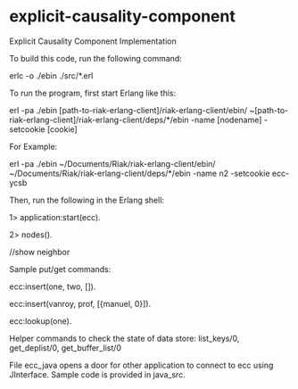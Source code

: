 # explicit-causality-component
Explicit Causality Component Implementation

To build this code, run the following command:

erlc -o ./ebin ./src/*.erl

To run the program, first start Erlang like this:

erl -pa ./ebin [path-to-riak-erlang-client]/riak-erlang-client/ebin/ ~[path-to-riak-erlang-client]/riak-erlang-client/deps/*/ebin -name [nodename] -setcookie [cookie]

For Example: 

erl -pa ./ebin ~/Documents/Riak/riak-erlang-client/ebin/ ~/Documents/Riak/riak-erlang-client/deps/*/ebin -name n2 -setcookie ecc-ycsb

Then, run the following in the Erlang shell:

1> application:start(ecc).


2> nodes().

//show neighbor

Sample put/get commands:

ecc:insert(one, two, []).

ecc:insert(vanroy, prof, [{manuel, 0}]).

ecc:lookup(one).

Helper commands to check the state of data store: list_keys/0, get_deplist/0, get_buffer_list/0


File ecc_java opens a door for other application to connect to ecc using JInterface. Sample code is provided in java_src. 